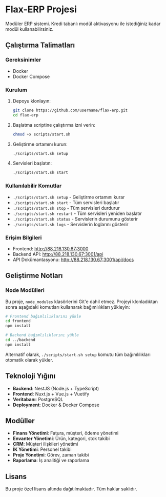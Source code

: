 # Flax-ERP Projesi

Modüler ERP sistemi. Kredi tabanlı modül aktivasyonu ile istediğiniz kadar modül kullanabilirsiniz.

## Çalıştırma Talimatları

### Gereksinimler

- Docker
- Docker Compose

### Kurulum

1. Depoyu klonlayın:
   ```bash
   git clone https://github.com/username/flax-erp.git
   cd flax-erp
   ```

2. Başlatma scriptine çalıştırma izni verin:
   ```bash
   chmod +x scripts/start.sh
   ```

3. Geliştirme ortamını kurun:
   ```bash
   ./scripts/start.sh setup
   ```

4. Servisleri başlatın:
   ```bash
   ./scripts/start.sh start
   ```

### Kullanılabilir Komutlar

- `./scripts/start.sh setup` - Geliştirme ortamını kurar
- `./scripts/start.sh start` - Tüm servisleri başlatır
- `./scripts/start.sh stop` - Tüm servisleri durdurur
- `./scripts/start.sh restart` - Tüm servisleri yeniden başlatır
- `./scripts/start.sh status` - Servislerin durumunu gösterir
- `./scripts/start.sh logs` - Servislerin loglarını gösterir

### Erişim Bilgileri

- Frontend: http://88.218.130.67:3000
- Backend API: http://88.218.130.67:3001/api
- API Dokümantasyonu: http://88.218.130.67:3001/api/docs

## Geliştirme Notları

### Node Modülleri

Bu proje, `node_modules` klasörlerini Git'e dahil etmez. Projeyi klonladıktan sonra aşağıdaki komutları kullanarak bağımlılıkları yükleyin:

```bash
# Frontend bağımlılıklarını yükle
cd frontend
npm install

# Backend bağımlılıklarını yükle
cd ../backend
npm install
```

Alternatif olarak, `./scripts/start.sh setup` komutu tüm bağımlılıkları otomatik olarak yükler.

## Teknoloji Yığını

- **Backend**: NestJS (Node.js + TypeScript)
- **Frontend**: Nuxt.js + Vue.js + Vuetify
- **Veritabanı**: PostgreSQL
- **Deployment**: Docker & Docker Compose

## Modüller

- **Finans Yönetimi**: Fatura, müşteri, ödeme yönetimi
- **Envanter Yönetimi**: Ürün, kategori, stok takibi
- **CRM**: Müşteri ilişkileri yönetimi
- **İK Yönetimi**: Personel takibi
- **Proje Yönetimi**: Görev, zaman takibi
- **Raporlama**: İş analitiği ve raporlama

## Lisans

Bu proje özel lisans altında dağıtılmaktadır. Tüm haklar saklıdır.
